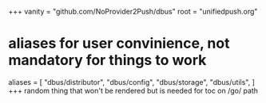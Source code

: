 +++
vanity = "github.com/NoProvider2Push/dbus"
root = "unifiedpush.org"

# aliases for user convinience, not mandatory for things to work
aliases = [
    "dbus/distributor",
    "dbus/config",
    "dbus/storage",
    "dbus/utils",
]
+++
random thing that won't be rendered but is needed for toc on /go/ path
